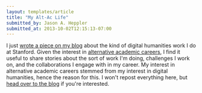 ```yaml
---
layout: templates/article
title: "My Alt-Ac Life"
submitted_by: Jason A. Heppler
submitted_at: 2013-10-02T12:15:13-07:00
---
```


I just [wrote a piece on my blog](http://jasonheppler.org/2013/10/02/my-alt-ac-life.html) about the kind of digital humanities work I do at Stanford. Given the interest in [alternative academic careers](http://mediacommons.futureofthebook.org/alt-ac/), I find it useful to share stories about the sort of work I'm doing, challenges I work on, and the collaborations I engage with in my career. My interest in alternative academic careers stemmed from my interest in digital humanities, hence the reason for this. I won't repost everything here, but [head over to the blog](http://jasonheppler.org/2013/10/02/my-alt-ac-life.html) if you're interested.


